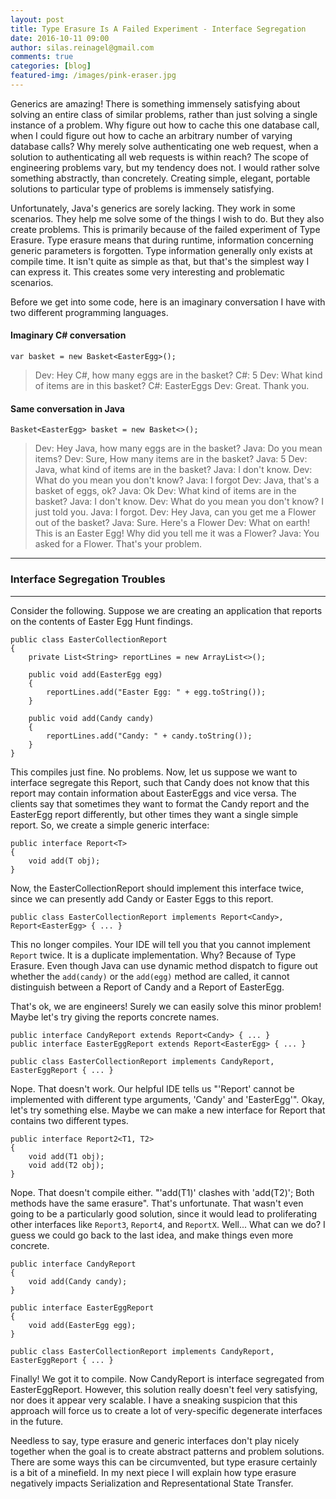 ```yaml
---
layout: post
title: Type Erasure Is A Failed Experiment - Interface Segregation
date: 2016-10-11 09:00
author: silas.reinagel@gmail.com
comments: true
categories: [blog]
featured-img: /images/pink-eraser.jpg
---
```


Generics are amazing! There is something immensely satisfying about solving an entire class of similar problems, rather than just solving a single instance of a problem. Why figure out how to cache this one database call, when I could figure out how to cache an arbitrary number of varying database calls? Why merely solve authenticating one web request, when a solution to authenticating all web requests is within reach? The scope of engineering problems vary, but my tendency does not. I would rather solve something abstractly, than concretely. Creating simple, elegant, portable solutions to particular type of problems is immensely satisfying.

Unfortunately, Java's generics are sorely lacking. They work in some scenarios. They help me solve some of the things I wish to do. But they also create problems. This is primarily because of the failed experiment of Type Erasure. Type erasure means that during runtime, information concerning generic parameters is forgotten. Type information generally only exists at compile time. It isn't quite as simple as that, but that's the simplest way I can express it. This creates some very interesting and problematic scenarios. 

Before we get into some code, here is an imaginary conversation I have with two different programming languages.

#### Imaginary C# conversation
```var basket = new Basket<EasterEgg>();```
<blockquote>Dev: Hey C#, how many eggs are in the basket?
C#: 5
Dev: What kind of items are in this basket?
C#: EasterEggs
Dev: Great. Thank you.</blockquote>


#### Same conversation in Java
```Basket<EasterEgg> basket = new Basket<>();```
<blockquote>Dev: Hey Java, how many eggs are in the basket?
Java: Do you mean items?
Dev: Sure, How many items are in the basket?
Java: 5
Dev: Java, what kind of items are in the basket?
Java: I don't know.
Dev: What do you mean you don't know?
Java: I forgot
Dev: Java, that's a basket of eggs, ok?
Java: Ok
Dev: What kind of items are in the basket?
Java: I don't know.
Dev: What do you mean you don't know? I just told you.
Java: I forgot.
Dev: Hey Java, can you get me a Flower out of the basket?
Java: Sure. Here's a Flower
Dev: What on earth! This is an Easter Egg! Why did you tell me it was a Flower?
Java: You asked for a Flower. That's your problem.</blockquote>


----

### Interface Segregation Troubles

----

Consider the following. Suppose we are creating an application that reports on the contents of Easter Egg Hunt findings.

```
public class EasterCollectionReport
{
    private List<String> reportLines = new ArrayList<>();
    
    public void add(EasterEgg egg)
    {
        reportLines.add("Easter Egg: " + egg.toString());
    }

    public void add(Candy candy)
    {
        reportLines.add("Candy: " + candy.toString());
    }
}
```

This compiles just fine. No problems. Now, let us suppose we want to interface segregate this Report, such that Candy does not know that this report may contain information about EasterEggs and vice versa. The clients say that sometimes they want to format the Candy report and the EasterEgg report differently, but other times they want a single simple report. So, we create a simple generic interface:

```
public interface Report<T>
{
    void add(T obj);
}
```

Now, the EasterCollectionReport should implement this interface twice, since we can presently add Candy or Easter Eggs to this report.

```
public class EasterCollectionReport implements Report<Candy>, Report<EasterEgg> { ... }
```

This no longer compiles. Your IDE will tell you that you cannot implement `Report` twice. It is a duplicate implementation. Why? Because of Type Erasure. Even though Java can use dynamic method dispatch to figure out whether the `add(candy)` or the `add(egg)` method are called, it cannot distinguish between a Report of Candy and a Report of EasterEgg. 

That's ok, we are engineers! Surely we can easily solve this minor problem! Maybe let's try giving the reports concrete names.

```
public interface CandyReport extends Report<Candy> { ... }
public interface EasterEggReport extends Report<EasterEgg> { ... }

public class EasterCollectionReport implements CandyReport, EasterEggReport { ... }
```

Nope. That doesn't work. Our helpful IDE tells us "'Report' cannot be implemented with different type arguments, 'Candy' and 'EasterEgg'". Okay, let's try something else. Maybe we can make a new interface for Report that contains two different types. 

```
public interface Report2<T1, T2>
{
    void add(T1 obj);
    void add(T2 obj);
}
```

Nope. That doesn't compile either. "'add(T1)' clashes with 'add(T2)'; Both methods have the same erasure". That's unfortunate. That wasn't even going to be a particularly good solution, since it would lead to proliferating other interfaces like `Report3`, `Report4`, and `ReportX`. Well... What can we do? I guess we could go back to the last idea, and make things even more concrete.

```
public interface CandyReport
{
    void add(Candy candy);
}

public interface EasterEggReport
{
    void add(EasterEgg egg);
}

public class EasterCollectionReport implements CandyReport, EasterEggReport { ... }
```

Finally! We got it to compile. Now CandyReport is interface segregated from EasterEggReport. However, this solution really doesn't feel very satisfying, nor does it appear very scalable. I have a sneaking suspicion that this approach will force us to create a lot of very-specific degenerate interfaces in the future. 

Needless to say, type erasure and generic interfaces don't play nicely together when the goal is to create abstract patterns and problem solutions. There are some ways this can be circumvented, but type erasure certainly is a bit of a minefield. In my next piece I will explain how type erasure negatively impacts Serialization and Representational State Transfer.
